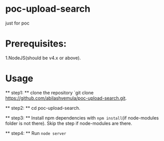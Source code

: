 # poc-upload-search
just for poc

# Prerequisites:
 
  1.NodeJS(should be v4.x or above).

# Usage
 
 ** step1: ** clone the repository `git clone https://github.com/abilashvemula/poc-upload-search.git.

 ** step2: ** cd poc-upload-search.

 ** step3: ** Install npm dependencies with `npm install`(if node-modules folder is not there). Skip the step if node-modules are there.
 
 ** step4: ** Run `node server`


